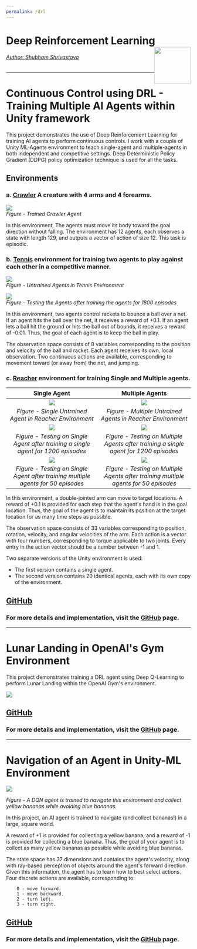 ```yaml
---
permalink: /drl
---
```


# Deep Reinforcement Learning <a href="../../index.html"><img style="float: right;" src="/img/logo_circle.png" height="100" width="100">

###### Author: *[Shubham Shrivastava](http://www.towardsautonomy.com/#shubham)*  

---

# Continuous Control using DRL - Training Multiple AI Agents within Unity framework 

This project demonstrates the use of Deep Reinforcement Learning for training AI agents to perform continuous controls. I work with a couple of Unity ML-Agents environment to teach single-agent and multiple-agents in both independent and competitive settings. Deep Deterministic Policy Gradient (DDPG) policy optimization technique is used for all the tasks.

## Environments

### a. [Crawler](https://github.com/Unity-Technologies/ml-agents/blob/master/docs/Learning-Environment-Examples.md#crawler) A creature with 4 arms and 4 forearms.

![](/docs/drl/img/crawler.gif)  
*Figure - Trained Crawler Agent* 

In this environment, The agents must move its body toward the goal direction without falling. The environment has 12 agents, each observes a state with length 129, and outputs a vector of action of size 12. This task is episodic.

### b. [Tennis](https://github.com/Unity-Technologies/ml-agents/blob/master/docs/Learning-Environment-Examples.md#tennis) environment for training two agents to play against each other in a competitive manner.

![](/docs/drl/img/untrained_tennis.gif)  
*Figure - Untrained Agents in Tennis Environment* 

![](/docs/drl/img/tennis.gif)  
*Figure - Testing the Agents after training the agents for 1800 episodes*

In this environment, two agents control rackets to bounce a ball over a net. If an agent hits the ball over the net, it receives a reward of +0.1. If an agent lets a ball hit the ground or hits the ball out of bounds, it receives a reward of -0.01. Thus, the goal of each agent is to keep the ball in play.

The observation space consists of 8 variables corresponding to the position and velocity of the ball and racket. Each agent receives its own, local observation. Two continuous actions are available, corresponding to movement toward (or away from) the net, and jumping.

### c. [Reacher](https://github.com/Unity-Technologies/ml-agents/blob/master/docs/Learning-Environment-Examples.md#reacher) environment for training Single and Multiple agents.

| Single Agent                         |  Multiple Agents                      |
|:------------------------------------:|:-------------------------------------:|
|![](/docs/drl/img/reacher_single_untrained_agent.gif)  | ![](/docs/drl/img/reacher_multi_untrained_agents.gif)   |  
| *Figure - Single Untrained Agent in Reacher Environment* | *Figure - Multiple Untrained Agents in Reacher Environment* |
|![](/docs/drl/img/reacher_single_agent.gif)  | ![](/docs/drl/img/reacher_multi_agents.gif)   |  
| *Figure - Testing on Single Agent after training a single agent for 1200 episodes* | *Figure - Testing on Multiple Agents after training a single agent for 1200 episodes* |
|![](/docs/drl/img/reacher_single_agent_trained_on_multi_agents.gif)  | ![](/docs/drl/img/reacher_multi_agents_trained_on_multi_agents.gif)   |  
| *Figure - Testing on Single Agent after training multiple agents for 50 episodes* | *Figure - Testing on Multiple Agents after training multiple agents for 50 episodes* |

In this environment, a double-jointed arm can move to target locations. A reward of +0.1 is provided for each step that the agent's hand is in the goal location. Thus, the goal of the agent is to maintain its position at the target location for as many time steps as possible.

The observation space consists of 33 variables corresponding to position, rotation, velocity, and angular velocities of the arm. Each action is a vector with four numbers, corresponding to torque applicable to two joints. Every entry in the action vector should be a number between -1 and 1.

Two separate versions of the Unity environment is used:  
- The first version contains a single agent.
- The second version contains 20 identical agents, each with its own copy of the environment.  

## [GitHub](https://github.com/towardsautonomy/drl_continuous_control_unity_mlagents)  

### For more details and implementation, visit the [GitHub](https://github.com/towardsautonomy/drl_continuous_control_unity_mlagents) page.

---

# Lunar Landing in OpenAI's Gym Environment

This project demonstrates training a DRL agent using Deep Q-Learning to perform Lunar Landing within the OpenAI Gym's environment.

![](/docs/drl/img/moonlanding_dqn.gif)

## [GitHub](https://github.com/towardsautonomy/moon_landing_gym_dqn)  

### For more details and implementation, visit the [GitHub](https://github.com/towardsautonomy/moon_landing_gym_dqn) page.

---

# Navigation of an Agent in Unity-ML Environment

![](/docs/drl/img/banana_navigation.gif)  

*Figure - A DQN agent is trained to navigate this environment and collect yellow bananas while avoiding blue bananas.*

In this project, an AI agent is trained to navigate (and collect bananas!) in a large, square world. 

A reward of +1 is provided for collecting a yellow banana, and a reward of -1 is provided for collecting a blue banana. Thus, the goal of your agent is to collect as many yellow bananas as possible while avoiding blue bananas.

The state space has 37 dimensions and contains the agent's velocity, along with ray-based perception of objects around the agent's forward direction. Given this information, the agent has to learn how to best select actions. Four discrete actions are available, corresponding to:

```
    0 - move forward.
    1 - move backward.
    2 - turn left.
    3 - turn right.
```

## [GitHub](https://github.com/towardsautonomy/moon_landing_gym_dqn)  

### For more details and implementation, visit the [GitHub](https://github.com/towardsautonomy/moon_landing_gym_dqn) page.